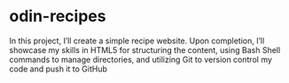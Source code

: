 # odin-recipes

In this project, I’ll create a simple recipe website. Upon completion, I’ll showcase my skills in HTML5 for structuring the content, using Bash Shell commands to manage directories, and utilizing Git to version control my code and push it to GitHub
